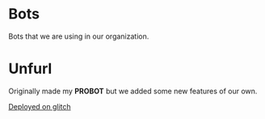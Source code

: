 # Bots
Bots that we are using in our organization.

# Unfurl

Originally made my **PROBOT** but we added some new features of our own.

[Deployed on glitch](https://glitch.com/edit/#!/delicate-quality?)
